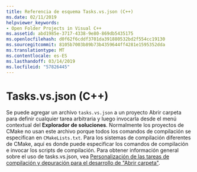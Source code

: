 ```yaml
---
title: Referencia de esquema Tasks.vs.json (C++)
ms.date: 02/11/2019
helpviewer_keywords:
- Open Folder Projects in Visual C++
ms.assetid: abd1985e-3717-4338-9e80-869db5435175
ms.openlocfilehash: d0f62f6cddf3701da391880532bd2f554cc19130
ms.sourcegitcommit: 8105b7003b89b73b4359644ff4281e1595352dda
ms.translationtype: MT
ms.contentlocale: es-ES
ms.lasthandoff: 03/14/2019
ms.locfileid: "57826445"
---
```

# <a name="tasksvsjson-c"></a>Tasks.vs.json (C++)

Se puede agregar un archivo `tasks.vs.json` a un proyecto Abrir carpeta para definir cualquier tarea arbitraria y luego invocarla desde el menú contextual del **Explorador de soluciones**. Normalmente los proyectos de CMake no usan este archivo porque todos los comandos de compilación se especifican en `CMakeLists.txt`. Para los sistemas de compilación diferentes de CMake, aquí es donde puede especificar los comandos de compilación e invocar los scripts de compilación. Para obtener información general sobre el uso de tasks.vs.json, vea [Personalización de las tareas de compilación y depuración para el desarrollo de "Abrir carpeta"](/visualstudio/ide/customize-build-and-debug-tasks-in-visual-studio).

